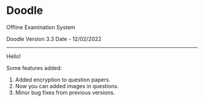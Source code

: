 # Doodle
Offline Examination System

Doodle Version 3.3
Date - 12/02/2022

---------------------------------------------------------------------------------------------------------------------------
Hello!

Some features added:
1. Added encryption to question papers.
2. Now you can added images in questions.
3. Minor bug fixes from previous versions.

